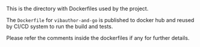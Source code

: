 This is the directory with Dockerfiles used by the project.

The `Dockerfile` for `vibauthor-and-go` is published to docker hub and
reused by CI/CD system to run the build and tests.

Please refer the comments inside the dockerfiles if any for further details.
